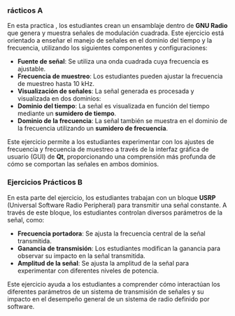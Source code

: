 ### rácticos A
En esta practica , los estudiantes crean un ensamblaje dentro de **GNU Radio** que genera y muestra señales de modulación cuadrada. Este ejercicio está orientado a enseñar el manejo de señales en el dominio del tiempo y la frecuencia, utilizando los siguientes componentes y configuraciones:

- **Fuente de señal**: Se utiliza una onda cuadrada cuya frecuencia es ajustable.
- **Frecuencia de muestreo**: Los estudiantes pueden ajustar la frecuencia de muestreo hasta 10 kHz.
- **Visualización de señales**: La señal generada es procesada y visualizada en dos dominios:
- **Dominio del tiempo**: La señal es visualizada en función del tiempo mediante un **sumidero de tiempo**.
- **Dominio de la frecuencia**: La señal también se muestra en el dominio de la frecuencia utilizando un **sumidero de frecuencia**.

Este ejercicio permite a los estudiantes experimentar con los ajustes de frecuencia y frecuencia de muestreo a través de la interfaz gráfica de usuario (GUI) de **Qt**, proporcionando una comprensión más profunda de cómo se comportan las señales en ambos dominios.

### Ejercicios Prácticos B

En esta parte del ejercicio, los estudiantes trabajan con un bloque **USRP** (Universal Software Radio Peripheral) para transmitir una señal constante. A través de este bloque, los estudiantes controlan diversos parámetros de la señal, como:

- **Frecuencia portadora**: Se ajusta la frecuencia central de la señal transmitida.
- **Ganancia de transmisión**: Los estudiantes modifican la ganancia para observar su impacto en la señal transmitida.
- **Amplitud de la señal**: Se ajusta la amplitud de la señal para experimentar con diferentes niveles de potencia.

Este ejercicio ayuda a los estudiantes a comprender cómo interactúan los diferentes parámetros de un sistema de transmisión de señales y su impacto en el desempeño general de un sistema de radio definido por software.
